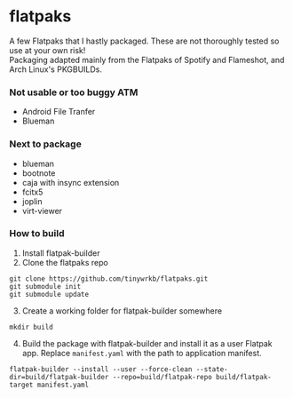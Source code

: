 # flatpaks

A few Flatpaks that I hastly packaged. These are not thoroughly tested so use at your own risk!  
Packaging adapted mainly from the Flatpaks of Spotify and Flameshot, and Arch Linux's PKGBUILDs.

### Not usable or too buggy ATM

* Android File Tranfer
* Blueman

### Next to package

* blueman
* bootnote
* caja with insync extension
* fcitx5
* joplin
* virt-viewer

### How to build

1. Install flatpak-builder
2. Clone the flatpaks repo
```
git clone https://github.com/tinywrkb/flatpaks.git
git submodule init
git submodule update
```
3. Create a working folder for flatpak-builder somewhere
```
mkdir build
```
4. Build the package with flatpak-builder and install it as a user Flatpak app. Replace `manifest.yaml` with the path to application manifest.
```
flatpak-builder --install --user --force-clean --state-dir=build/flatpak-builder --repo=build/flatpak-repo build/flatpak-target manifest.yaml
```
